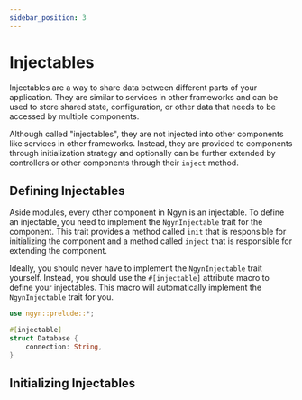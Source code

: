 ```yaml
---
sidebar_position: 3
---
```


# Injectables

Injectables are a way to share data between different parts of your application. They are similar to services in other frameworks and can be used to store shared state, configuration, or other data that needs to be accessed by multiple components.

Although called "injectables", they are not injected into other components like services in other frameworks. Instead, they are provided to components through initialization strategy and optionally can be further extended by controllers or other components through their `inject` method.

## Defining Injectables

Aside modules, every other component in Ngyn is an injectable. To define an injectable, you need to implement the `NgynInjectable` trait for the component. This trait provides a method called `init` that is responsible for initializing the component and a method called `inject` that is responsible for extending the component.

Ideally, you should never have to implement the `NgynInjectable` trait yourself. Instead, you should use the `#[injectable]` attribute macro to define your injectables. This macro will automatically implement the `NgynInjectable` trait for you.

```rust
use ngyn::prelude::*;

#[injectable]
struct Database {
    connection: String,
}
```

## Initializing Injectables


